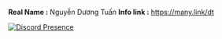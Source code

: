 **Real Name :** Nguyễn Dương Tuấn
**Info link :** https://many.link/dt

[![Discord Presence](https://lanyard-profile-readme-nyria.vercel.app/api/542602170080428063)](https://discord.com/users/542602170080428063)

